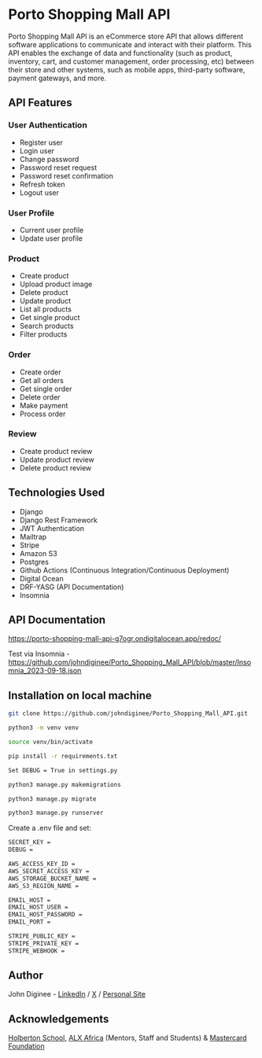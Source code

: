 # Porto Shopping Mall API 
Porto Shopping Mall API is an eCommerce store API that allows different software applications to communicate and interact with their platform. This API enables the exchange of data and functionality (such as product, inventory, cart, and customer management, order processing, etc) between their store and other systems, such as mobile apps, third-party software, payment gateways, and more.

## API Features

### User Authentication
* Register user
* Login user
* Change password
* Password reset request
* Password reset confirmation
* Refresh token
* Logout user

### User Profile
* Current user profile
* Update user profile

### Product
* Create product
* Upload product image
* Delete product
* Update product
* List all products
* Get single product
* Search products
* Filter products

### Order
* Create order
* Get all orders
* Get single order
* Delete order
* Make payment
* Process order

### Review
* Create product review
* Update product review
* Delete product review

## Technologies Used
 * Django
 * Django Rest Framework
 * JWT Authentication
 * Mailtrap
 * Stripe
 * Amazon S3
 * Postgres
 * Github Actions (Continuous Integration/Continuous Deployment)
 * Digital Ocean
 * DRF-YASG (API Documentation)
 * Insomnia

## API Documentation

https://porto-shopping-mall-api-g7ogr.ondigitalocean.app/redoc/

Test via Insomnia - https://github.com/johndiginee/Porto_Shopping_Mall_API/blob/master/Insomnia_2023-09-18.json

## Installation on local machine

```bash
git clone https://github.com/johndiginee/Porto_Shopping_Mall_API.git
```
```bash
python3 -m venv venv
```
```bash
source venv/bin/activate
```
```bash
pip install -r requirements.txt
```
```bash
Set DEBUG = True in settings.py
```
```bash
python3 manage.py makemigrations
```
```bash
python3 manage.py migrate
```
```bash
python3 manage.py runserver
```

Create a .env file and set:
```bash
SECRET_KEY =
DEBUG =

AWS_ACCESS_KEY_ID =
AWS_SECRET_ACCESS_KEY =
AWS_STORAGE_BUCKET_NAME =
AWS_S3_REGION_NAME =

EMAIL_HOST = 
EMAIL_HOST_USER = 
EMAIL_HOST_PASSWORD =
EMAIL_PORT = 

STRIPE_PUBLIC_KEY =
STRIPE_PRIVATE_KEY =
STRIPE_WEBHOOK =
```

## Author
John Diginee - [LinkedIn](https://www.linkedin.com/in/johndiginee/) / [X](http://x.com/johndiginee) / [Personal Site](https://johndiginee.com)

## Acknowledgements
[Holberton School](https://www.holbertonschool.com/), [ALX Africa](https://www.alxafrica.com/) (Mentors, Staff and Students) & [Mastercard Foundation](https://mastercardfdn.org/)
